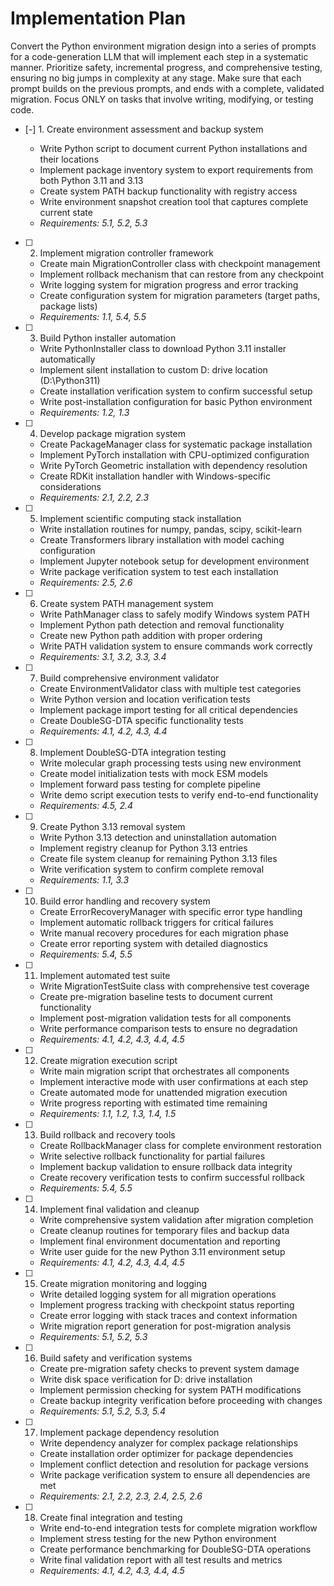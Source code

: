 # Implementation Plan

Convert the Python environment migration design into a series of prompts for a code-generation LLM that will implement each step in a systematic manner. Prioritize safety, incremental progress, and comprehensive testing, ensuring no big jumps in complexity at any stage. Make sure that each prompt builds on the previous prompts, and ends with a complete, validated migration. Focus ONLY on tasks that involve writing, modifying, or testing code.

- [-] 1. Create environment assessment and backup system

  - Write Python script to document current Python installations and their locations
  - Implement package inventory system to export requirements from both Python 3.11 and 3.13
  - Create system PATH backup functionality with registry access
  - Write environment snapshot creation tool that captures complete current state
  - _Requirements: 5.1, 5.2, 5.3_

- [ ] 2. Implement migration controller framework
  - Create main MigrationController class with checkpoint management
  - Implement rollback mechanism that can restore from any checkpoint
  - Write logging system for migration progress and error tracking
  - Create configuration system for migration parameters (target paths, package lists)
  - _Requirements: 1.1, 5.4, 5.5_

- [ ] 3. Build Python installer automation
  - Write PythonInstaller class to download Python 3.11 installer automatically
  - Implement silent installation to custom D: drive location (D:\Python311)
  - Create installation verification system to confirm successful setup
  - Write post-installation configuration for basic Python environment
  - _Requirements: 1.2, 1.3_

- [ ] 4. Develop package migration system
  - Create PackageManager class for systematic package installation
  - Implement PyTorch installation with CPU-optimized configuration
  - Write PyTorch Geometric installation with dependency resolution
  - Create RDKit installation handler with Windows-specific considerations
  - _Requirements: 2.1, 2.2, 2.3_

- [ ] 5. Implement scientific computing stack installation
  - Write installation routines for numpy, pandas, scipy, scikit-learn
  - Create Transformers library installation with model caching configuration
  - Implement Jupyter notebook setup for development environment
  - Write package verification system to test each installation
  - _Requirements: 2.5, 2.6_

- [ ] 6. Create system PATH management system
  - Write PathManager class to safely modify Windows system PATH
  - Implement Python path detection and removal functionality
  - Create new Python path addition with proper ordering
  - Write PATH validation system to ensure commands work correctly
  - _Requirements: 3.1, 3.2, 3.3, 3.4_

- [ ] 7. Build comprehensive environment validator
  - Create EnvironmentValidator class with multiple test categories
  - Write Python version and location verification tests
  - Implement package import testing for all critical dependencies
  - Create DoubleSG-DTA specific functionality tests
  - _Requirements: 4.1, 4.2, 4.3, 4.4_

- [ ] 8. Implement DoubleSG-DTA integration testing
  - Write molecular graph processing tests using new environment
  - Create model initialization tests with mock ESM models
  - Implement forward pass testing for complete pipeline
  - Write demo script execution tests to verify end-to-end functionality
  - _Requirements: 4.5, 2.4_

- [ ] 9. Create Python 3.13 removal system
  - Write Python 3.13 detection and uninstallation automation
  - Implement registry cleanup for Python 3.13 entries
  - Create file system cleanup for remaining Python 3.13 files
  - Write verification system to confirm complete removal
  - _Requirements: 1.1, 3.3_

- [ ] 10. Build error handling and recovery system
  - Create ErrorRecoveryManager with specific error type handling
  - Implement automatic rollback triggers for critical failures
  - Write manual recovery procedures for each migration phase
  - Create error reporting system with detailed diagnostics
  - _Requirements: 5.4, 5.5_

- [ ] 11. Implement automated test suite
  - Write MigrationTestSuite class with comprehensive test coverage
  - Create pre-migration baseline tests to document current functionality
  - Implement post-migration validation tests for all components
  - Write performance comparison tests to ensure no degradation
  - _Requirements: 4.1, 4.2, 4.3, 4.4, 4.5_

- [ ] 12. Create migration execution script
  - Write main migration script that orchestrates all components
  - Implement interactive mode with user confirmations at each step
  - Create automated mode for unattended migration execution
  - Write progress reporting with estimated time remaining
  - _Requirements: 1.1, 1.2, 1.3, 1.4, 1.5_

- [ ] 13. Build rollback and recovery tools
  - Create RollbackManager class for complete environment restoration
  - Write selective rollback functionality for partial failures
  - Implement backup validation to ensure rollback data integrity
  - Create recovery verification tests to confirm successful rollback
  - _Requirements: 5.4, 5.5_

- [ ] 14. Implement final validation and cleanup
  - Write comprehensive system validation after migration completion
  - Create cleanup routines for temporary files and backup data
  - Implement final environment documentation and reporting
  - Write user guide for the new Python 3.11 environment setup
  - _Requirements: 4.1, 4.2, 4.3, 4.4, 4.5_

- [ ] 15. Create migration monitoring and logging
  - Write detailed logging system for all migration operations
  - Implement progress tracking with checkpoint status reporting
  - Create error logging with stack traces and context information
  - Write migration report generation for post-migration analysis
  - _Requirements: 5.1, 5.2, 5.3_

- [ ] 16. Build safety and verification systems
  - Create pre-migration safety checks to prevent system damage
  - Write disk space verification for D: drive installation
  - Implement permission checking for system PATH modifications
  - Create backup integrity verification before proceeding with changes
  - _Requirements: 5.1, 5.2, 5.3, 5.4_

- [ ] 17. Implement package dependency resolution
  - Write dependency analyzer for complex package relationships
  - Create installation order optimizer for package dependencies
  - Implement conflict detection and resolution for package versions
  - Write package verification system to ensure all dependencies are met
  - _Requirements: 2.1, 2.2, 2.3, 2.4, 2.5, 2.6_

- [ ] 18. Create final integration and testing
  - Write end-to-end integration tests for complete migration workflow
  - Implement stress testing for the new Python environment
  - Create performance benchmarking for DoubleSG-DTA operations
  - Write final validation report with all test results and metrics
  - _Requirements: 4.1, 4.2, 4.3, 4.4, 4.5_